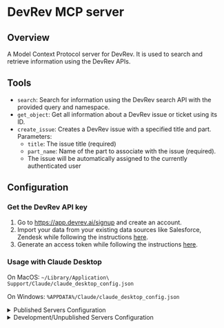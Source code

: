 # DevRev MCP server

## Overview

A Model Context Protocol server for DevRev. It is used to search and retrieve information using the DevRev APIs.

## Tools

- `search`: Search for information using the DevRev search API with the provided query and namespace.
- `get_object`: Get all information about a DevRev issue or ticket using its ID.
- `create_issue`: Creates a DevRev issue with a specified title and part. Parameters:
  - `title`: The issue title (required)
  - `part_name`: Name of the part to associate with the issue (required).
  - The issue will be automatically assigned to the currently authenticated user

## Configuration

### Get the DevRev API key

1. Go to https://app.devrev.ai/signup and create an account.
2. Import your data from your existing data sources like Salesforce, Zendesk while following the instructions [here](https://devrev.ai/docs/import#available-sources).
3. Generate an access token while following the instructions [here](https://developer.devrev.ai/public/about/authentication#personal-access-token-usage).

### Usage with Claude Desktop

On MacOS: `~/Library/Application\ Support/Claude/claude_desktop_config.json`

On Windows: `%APPDATA%/Claude/claude_desktop_config.json`

<details>
  <summary>Published Servers Configuration</summary>

```json
"mcpServers": {
  "devrev": {
    "command": "uvx",
    "args": [
      "devrev-mcp"
    ],
    "env": {
      "DEVREV_API_KEY": "YOUR_DEVREV_API_KEY"
    }
  }
}
```

</details>

<details>
  <summary>Development/Unpublished Servers Configuration</summary>

```json
"mcpServers": {
  "devrev": {
    "command": "uv",
    "args": [
      "--directory",
      "Path to src/devrev_mcp directory",
      "run",
      "devrev-mcp"
    ],
    "env": {
      "DEVREV_API_KEY": "YOUR_DEVREV_API_KEY"
    }
  }
}
```

</details>
